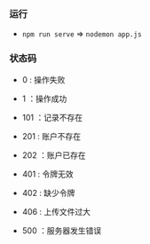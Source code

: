 ### 运行
* `npm run serve` => `nodemon app.js`



### 状态码
* 0 : 操作失败
* 1 ：操作成功
* 101 ：记录不存在

* 201 : 账户不存在
* 202 ：账户已存在

* 401 : 令牌无效
* 402 : 缺少令牌
* 406 : 上传文件过大

* 500   ：服务器发生错误